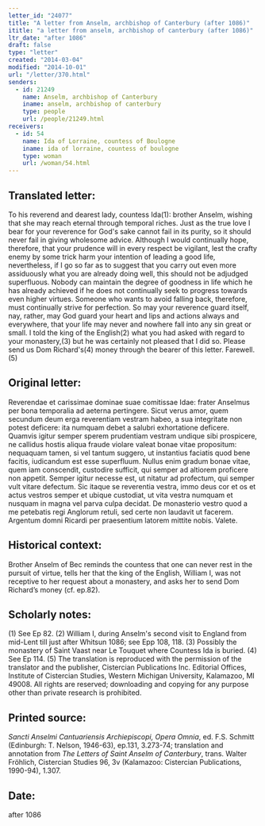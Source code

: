 ```yaml
---
letter_id: "24077"
title: "A letter from Anselm, archbishop of Canterbury (after 1086)"
ititle: "a letter from anselm, archbishop of canterbury (after 1086)"
ltr_date: "after 1086"
draft: false
type: "letter"
created: "2014-03-04"
modified: "2014-10-01"
url: "/letter/370.html"
senders:
  - id: 21249
    name: Anselm, archbishop of Canterbury
    iname: anselm, archbishop of canterbury
    type: people
    url: /people/21249.html
receivers:
  - id: 54
    name: Ida of Lorraine, countess of Boulogne
    iname: ida of lorraine, countess of boulogne
    type: woman
    url: /woman/54.html
---
```

<h2> Translated letter:</h2>To his reverend and dearest lady, countess Ida(1): brother Anselm, wishing that she may reach eternal through temporal riches.
Just as the true love I bear for your reverence for God's sake cannot fail in its purity, so it should never fail in giving wholesome advice. Although I would continually hope, therefore, that your prudence will in every respect be vigilant, lest the crafty enemy by some trick harm your intention of leading a good life, nevertheless, if I go so far as to suggest that you carry out even more assiduously what you are already doing well, this should not be adjudged superfluous. Nobody can maintain the degree of goodness in life which he has already achieved if he does not continually seek to progress towards even higher virtues. Someone who wants to avoid falling back, therefore, must continually strive for perfection. So may your reverence guard itself, nay, rather, may God guard your heart and lips and actions always and everywhere, that your life may never and nowhere fall into any sin great or small.
I told the king of the English(2) what you had asked with regard to your monastery,(3) but he was certainly not pleased that I did so. Please send us Dom Richard's(4) money through the bearer of this letter. Farewell.(5)
<h2 class="mt-4"> Original letter:</h2>Reverendae et carissimae dominae suae comitissae Idae: frater Anselmus per bona temporalia ad aeterna pertingere.
Sicut verus amor, quem secundum deum erga reverentiam vestram habeo, a sua integritate non potest deficere: ita numquam debet a salubri exhortatione deficere. Quamvis igitur semper sperem prudentiam vestram undique sibi prospicere, ne callidus hostis aliqua fraude violare valeat bonae vitae propositum: nequaquam tamen, si vel tantum suggero, ut instantius faciatis quod bene facitis, iudicandum est esse superfluum. Nullus enim gradum bonae vitae, quem iam conscendit, custodire sufficit, qui semper ad altiorem proficere non appetit. Semper igitur necesse est, ut nitatur ad profectum, qui semper vult vitare defectum. Sic itaque se reverentia vestra, immo deus cor et os et actus vestros semper et ubique custodiat, ut vita vestra numquam et nusquam in magna vel parva culpa decidat.
De monasterio vestro quod a me petebatis regi Anglorum retuli, sed certe non laudavit ut facerem. Argentum domni Ricardi per praesentium latorem mittite nobis. Valete.
<h2 class="mt-4"> Historical context:</h2>Brother Anselm of Bec reminds the countess that one can never rest in the pursuit of virtue, tells her that the king of the English, William I, was not receptive to her request about a monastery, and asks her to send Dom Richard’s money (cf. ep.82).
<h2 class="mt-4"> Scholarly notes:</h2>(1) See Ep 82.
(2) William I, during Anselm's second visit to England from mid-Lent till just after Whitsun 1086; see Epp 108, 118.
(3) Possibly the monastery of Saint Vaast near Le Touquet where Countess Ida is buried. 
(4) See Ep 114.
(5) The translation is reproduced with the permission of the translator and the publisher, Cistercian Publications Inc. Editorial Offices, Institute of Cistercian Studies, Western Michigan University, Kalamazoo, MI 49008.  All rights are reserved; downloading and copying for any purpose other than private research is prohibited.
<h2 class="mt-4"> Printed source:</h2><p><em>Sancti Anselmi Cantuariensis Archiepiscopi, Opera Omnia</em>, ed. F.S. Schmitt (Edinburgh: T. Nelson, 1946-63), ep.131, 3.273-74; translation and annotation from <em>The Letters of Saint Anselm of Canterbury</em>, trans. Walter Fröhlich, Cistercian Studies 96, 3v (Kalamazoo: Cistercian Publications, 1990-94), 1.307.</p><h2 class="mt-4"> Date:</h2>after 1086